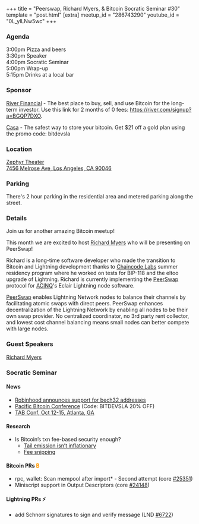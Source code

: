 +++
title = "Peerswap, Richard Myers, & Bitcoin Socratic Seminar #30"
template = "post.html"
[extra]
meetup_id = "286743290"
youtube_id = "0L_ylLNw5wc"
+++

### Agenda

3:00pm Pizza and beers  
3:30pm Speaker  
4:00pm Socratic Seminar  
5:00pm Wrap-up  
5:15pm Drinks at a local bar  

### Sponsor

[River Financial](https://river.com/) - The best place to buy, sell, and use Bitcoin for the
long-term investor. Use this link for 2 months of 0 fees: <https://river.com/signup?a=BGQP7DXO>.

[Casa](https://app.keys.casa/subscribe/gold) - The safest way to store your bitcoin. Get $21 off a
gold plan using the promo code: bitdevsla

### Location
[Zephyr Theater  
7456 Melrose Ave, Los Angeles, CA 90046](https://www.google.com/maps/place/Zephyr+Theatre/@34.0833273,-118.3547697,17z/data=!3m1!4b1!4m5!3m4!1s0x80c2bed3651cda41:0xa5cc819b048fafaf!8m2!3d34.0833229!4d-118.3525757)

### Parking

There's 2 hour parking in the residential area and metered parking along the street. 

### Details

Join us for another amazing Bitcoin meetup!

This month we are excited to host [Richard Myers] who will be presenting on PeerSwap!

Richard is a long-time software developer who made the transition to Bitcoin and Lightning development thanks to [Chaincode Labs] summer residency program where he worked on tests for BIP-118 and the eltoo upgrade of Lightning. Richard is currently implementing the [PeerSwap] protocol for [ACINQ]'s Eclair Lightning node software.

[PeerSwap] enables Lightning Network nodes to balance their channels by facilitating atomic swaps with direct peers. PeerSwap enhances decentralization of the Lightning Network by enabling all nodes to be their own swap provider. No centralized coordinator, no 3rd party rent collector, and lowest cost channel balancing means small nodes can better compete with large nodes.

### Guest Speakers

[Richard Myers]

[Richard Myers]:https://twitter.com/remyers_
[Chaincode Labs]:https://learning.chaincode.com/
[ACINQ]:https://acinq.co/
[PeerSwap]:http://peerswap.dev/

### Socratic Seminar

#### News

- [Robinhood announces support for bech32 addresses](https://robinhood.com/us/en/support/articles/cryptocurrency-wallets/#Supportedaddressformatsforcryptowithdrawals)
- [Pacific Bitcoin Conference](https://www.pacificbitcoin.la/) (Code: BITDEVSLA 20% OFF)
- [TAB Conf, Oct 12-15, Atlanta, GA](https://2022.tabconf.com/)

#### Research

- Is Bitcoin’s txn fee-based security enough?
  - [Tail emission isn’t inflationary](https://lists.linuxfoundation.org/pipermail/bitcoin-dev/2022-July/020665.html)
  - [Fee snipping](https://lists.linuxfoundation.org/pipermail/bitcoin-dev/2022-July/020702.html)

#### Bitcoin PRs <font color="#FF9900">₿</font>

- rpc, wallet: Scan mempool after import* - Second attempt (core [#25351](https://github.com/bitcoin/bitcoin/pull/25351))
- Miniscript support in Output Descriptors (core [#24148](https://github.com/bitcoin/bitcoin/pull/24148))

#### Lightning PRs ⚡ 

- add Schnorr signatures to sign and verify message (LND [#6722](https://github.com/lightningnetwork/lnd/pull/6722))